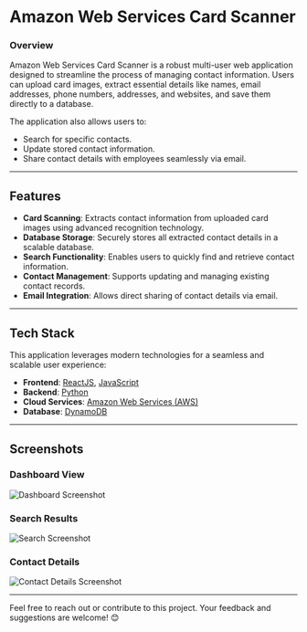 # **Amazon Web Services Card Scanner**

### **Overview**

Amazon Web Services Card Scanner is a robust multi-user web application designed to streamline the process of managing contact information. Users can upload card images, extract essential details like names, email addresses, phone numbers, addresses, and websites, and save them directly to a database.

The application also allows users to:

- Search for specific contacts.
- Update stored contact information.
- Share contact details with employees seamlessly via email.

---

## **Features**

- **Card Scanning**: Extracts contact information from uploaded card images using advanced recognition technology.
- **Database Storage**: Securely stores all extracted contact details in a scalable database.
- **Search Functionality**: Enables users to quickly find and retrieve contact information.
- **Contact Management**: Supports updating and managing existing contact records.
- **Email Integration**: Allows direct sharing of contact details via email.

---

## **Tech Stack**

This application leverages modern technologies for a seamless and scalable user experience:

- **Frontend**: [ReactJS](https://reactjs.org/), [JavaScript](https://developer.mozilla.org/en-US/docs/Web/JavaScript)
- **Backend**: [Python](https://www.python.org/)
- **Cloud Services**: [Amazon Web Services (AWS)](https://aws.amazon.com/)
- **Database**: [DynamoDB](https://aws.amazon.com/dynamodb/)

---

## **Screenshots**

### **Dashboard View**

![Dashboard Screenshot](https://user-images.githubusercontent.com/42610373/182459613-a202288d-51b4-4b1e-aa4d-2562656f9e47.png)

### **Search Results**

![Search Screenshot](https://user-images.githubusercontent.com/42610373/182460265-8298da5e-d3da-4452-96a1-0ae5ce62f585.png)

### **Contact Details**

![Contact Details Screenshot](https://user-images.githubusercontent.com/42610373/182460537-4199d0ed-638a-48b7-97f2-bad2a44de49e.png)

---

Feel free to reach out or contribute to this project. Your feedback and suggestions are welcome! 😊
